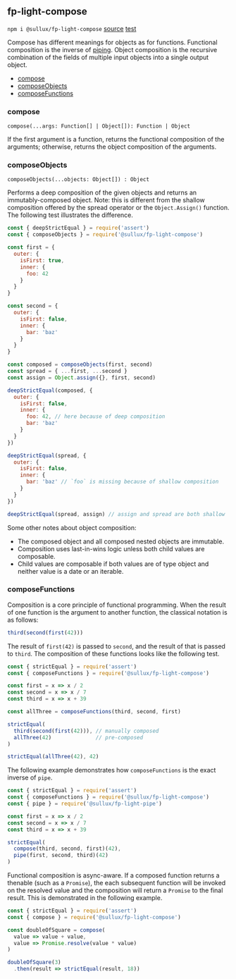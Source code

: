 ## fp-light-compose

`npm i @sullux/fp-light-compose`
[source](https://github.com/Sullux/fp-light/blob/master/lib/compose/compose.js)
[test](https://github.com/Sullux/fp-light/blob/master/lib/compose/compose.spec.js)

Compose has different meanings for objects as for functions. Functional composition is the inverse of [piping](../pipe/README.md). Object composition is the recursive combination of the fields of multiple input objects into a single output object.

* [compose](#compose)
* [composeObjects](#composeobjects)
* [composeFunctions](#composefunctions)

### compose

`compose(...args: Function[] | Object[]): Function | Object`

If the first argument is a function, returns the functional composition of the arguments; otherwise, returns the object composition of the arguments.

### composeObjects

`composeObjects(...objects: Object[]) : Object`

Performs a deep composition of the given objects and returns an immutably-composed object. Note: this is different from the shallow composition offered by the spread operator or the `Object.Assign()` function. The following test illustrates the difference.

```javascript
const { deepStrictEqual } = require('assert')
const { composeObjects } = require('@sullux/fp-light-compose')

const first = {
  outer: {
    isFirst: true,
    inner: {
      foo: 42
    }
  }
}

const second = {
  outer: {
    isFirst: false,
    inner: {
      bar: 'baz'
    }
  }
}

const composed = composeObjects(first, second)
const spread = { ...first, ...second }
const assign = Object.assign({}, first, second)

deepStrictEqual(composed, {
  outer: {
    isFirst: false,
    inner: {
      foo: 42, // here because of deep composition
      bar: 'baz'
    }
  }
})

deepStrictEqual(spread, {
  outer: {
    isFirst: false,
    inner: {
      bar: 'baz' // `foo` is missing because of shallow composition
    }
  }
})

deepStrictEqual(spread, assign) // assign and spread are both shallow
```
Some other notes about object composition:

* The composed object and all composed nested objects are immutable.
* Composition uses last-in-wins logic unless both child values are composable.
* Child values are composable if both values are of type object and neither value is a date or an iterable.

### composeFunctions

Composition is a core principle of functional programming. When the result of one function is the argument to another function, the classical notation is as follows:

```javascript
third(second(first(42)))
```

The result of `first(42)` is passed to `second`, and the result of that is passed to `third`. The composition of these functions looks like the following test.

```javascript
const { strictEqual } = require('assert')
const { composeFunctions } = require('@sullux/fp-light-compose')

const first = x => x / 2
const second = x => x / 7
const third = x => x + 39

const allThree = composeFunctions(third, second, first)

strictEqual(
  third(second(first(42))), // manually composed
  allThree(42)              // pre-composed
)

strictEqual(allThree(42), 42)
```

The following example demonstrates how `composeFunctions` is the exact inverse of `pipe`.

```javascript
const { strictEqual } = require('assert')
const { composeFunctions } = require('@sullux/fp-light-compose')
const { pipe } = require('@sullux/fp-light-pipe')

const first = x => x / 2
const second = x => x / 7
const third = x => x + 39

strictEqual(
  compose(third, second, first)(42),
  pipe(first, second, third)(42)
)
```

Functional composition is async-aware. If a composed function returns a thenable (such as a `Promise`), the each subsequent function will be invoked on the resolved value and the composition will return a `Promise` to the final result. This is demonstrated in the following example.

```javascript
const { strictEqual } = require('assert')
const { compose } = require('@sullux/fp-light-compose')

const doubleOfSquare = compose(
  value => value + value,
  value => Promise.resolve(value * value)
)

doubleOfSquare(3)
  .then(result => strictEqual(result, 18))
```
